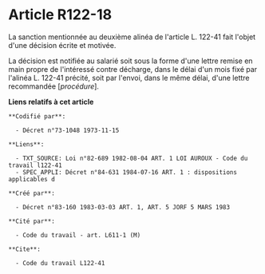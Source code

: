 # Article R122-18

La sanction mentionnée au deuxième alinéa de l'article L. 122-41 fait l'objet d'une décision écrite et motivée. 

La décision est notifiée au salarié soit sous la forme d'une lettre remise en main propre de l'intéressé contre décharge,
dans le délai d'un mois fixé par l'alinéa L. 122-41 précité, soit par l'envoi, dans le même délai, d'une lettre recommandée
[*procédure*].

**Liens relatifs à cet article**

	**Codifié par**:

	  - Décret n°73-1048 1973-11-15

	**Liens**:

	  - TXT_SOURCE: Loi n°82-689 1982-08-04 ART. 1 LOI AUROUX - Code du travail l122-41
	  - SPEC_APPLI: Décret n°84-631 1984-07-16 ART. 1 : dispositions applicables d

	**Créé par**:

	  - Décret n°83-160 1983-03-03 ART. 1, ART. 5 JORF 5 MARS 1983

	**Cité par**:

	  - Code du travail - art. L611-1 (M)

	**Cite**:

	  - Code du travail L122-41
